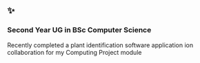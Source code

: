 ## ✨

### Second Year UG in BSc Computer Science

Recently completed a plant identification software application ion collaboration for my Computing Project module
